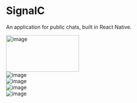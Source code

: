 # SignalC
<div class="w3-container">
  <p>An application for public chats, built in React Native.</p>

  <div class="w3-panel w3-card">
    <img height="100" width="200"  src="Images_App/Login.png" alt="image">
  </div>
  <div class="w3-panel w3-card-2">
   <img src="Images_App/Register.png" alt="image">
  </div>
  <div class="w3-panel w3-card-4">
   <img src="Images_App/ChannelList.png" alt="image">
  </div>
</div>
<div class="w3-panel w3-card">
   <img src="Images_App/ChatAddImage.png" alt="image">
  </div>
  <div class="w3-panel w3-card-2">
   <img src="Images_App/ChatMessages.png" alt="image">
  </div>
  <div class="w3-panel w3-card-4">
   
  </div>
</div>
